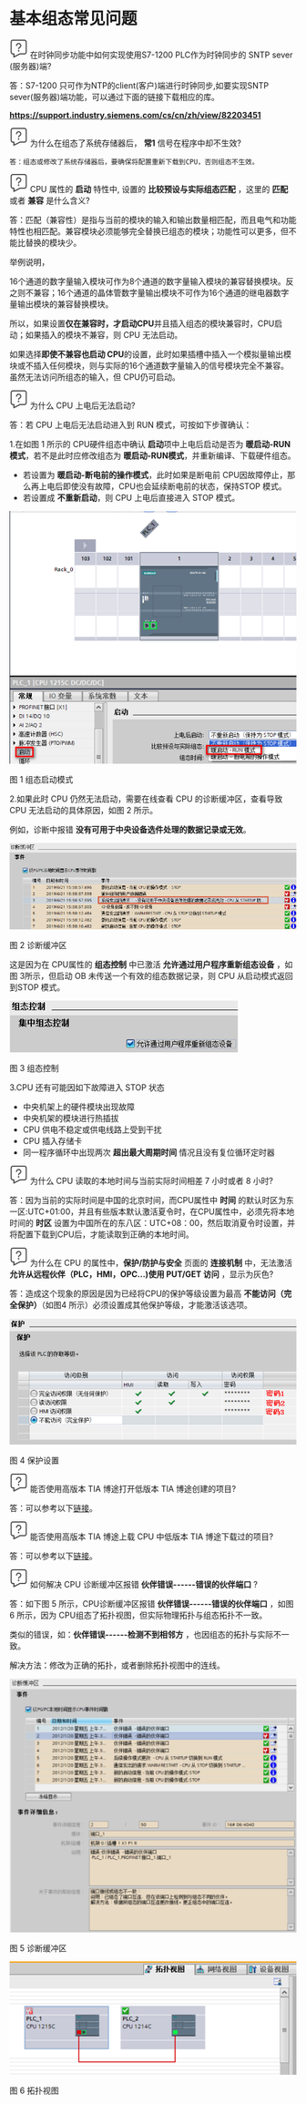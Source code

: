 # 基本组态常见问题

![](../../img/home/FAQ.png)  在时钟同步功能中如何实现使用S7-1200 PLC作为时钟同步的 SNTP sever (服务器)端? 

答：S7-1200 只可作为NTP的client(客户)端进行时钟同步,如要实现SNTP
sever(服务器)端功能，可以通过下面的链接下载相应的库。

**<https://support.industry.siemens.com/cs/cn/zh/view/82203451>**

![](../../img/home/FAQ.png) 为什么在组态了系统存储器后， **常1** 信号在程序中却不生效?

    答：组态或修改了系统存储器后，要确保将配置重新下载到CPU，否则组态不生效。

![](../../img/home/FAQ.png) CPU 属性的 **启动** 特性中, 设置的 **比较预设与实际组态匹配** ，这里的  **匹配** 或者 **兼容** 是什么含义?

答：匹配（兼容性）是指与当前的模块的输入和输出数量相匹配，而且电气和功能特性也相匹配。兼容模块必须能够完全替换已组态的模块；功能性可以更多，但不能比替换的模块少。

举例说明，

16个通道的数字量输入模块可作为8个通道的数字量输入模块的兼容替换模块。反之则不兼容；16个通道的晶体管数字量输出模块不可作为16个通道的继电器数字量输出模块的兼容替换模块。

所以，如果设置**仅在兼容时，才启动CPU**并且插入组态的模块兼容时，CPU启动；如果插入的模块不兼容，则 CPU 无法启动。

如果选择**即使不兼容也启动 CPU**的设置，此时如果插槽中插入一个模拟量输出模块或不插入任何模块，则与实际的16个通道数字量输入的信号模块完全不兼容。虽然无法访问所组态的输入，但 CPU仍可启动。

![](../../img/home/FAQ.png) 为什么 CPU 上电后无法启动?

答：若 CPU 上电后无法启动进入到 RUN 模式，可按如下步骤确认：

1.在如图 1 所示的 CPU硬件组态中确认 **启动**项中上电后启动是否为 **暖启动-RUN模式**，若不是此时应修改组态为 **暖启动-RUN模式**，并重新编译、下载硬件组态。

- 若设置为 **暖启动-断电前的操作模式**，此时如果是断电前 CPU因故障停止，那么再上电后即使没有故障，CPU也会延续断电前的状态，保持STOP 模式。
- 若设置成 **不重新启动**，则 CPU 上电后直接进入 STOP 模式。

![](images/3-1.PNG)

图 1 组态启动模式

2.如果此时 CPU 仍然无法启动，需要在线查看 CPU 的诊断缓冲区，查看导致 CPU
无法启动的具体原因，如图 2 所示。

例如，诊断中报错 **没有可用于中央设备选件处理的数据记录或无效**。

![](images/3-2.png)

图 2 诊断缓冲区

这是因为在 CPU属性的 **组态控制** 中已激活 **允许通过用户程序重新组态设备** ，如图 3所示，但启动 OB 未传送一个有效的组态数据记录，则 CPU 从启动模式返回到STOP 模式。

![](images/3-3.png)

图 3 组态控制

3.CPU 还有可能因如下故障进入 STOP 状态

- 中央机架上的硬件模块出现故障
- 中央机架的模块进行热插拔
- CPU 供电不稳定或供电线路上受到干扰
- CPU 插入存储卡
- 同一程序循环中出现两次 **超出最大周期时间** 情况且没有复位循环定时器

![](../../img/home/FAQ.png) 为什么 CPU 读取的本地时间与当前实际时间相差 7 小时或者 8 小时?

答：因为当前的实际时间是中国的北京时间，而CPU属性中 **时间** 的默认时区为东一区:UTC+01:00，并且有些版本默认激活夏令时，在CPU属性中，必须先将本地时间的 **时区** 设置为中国所在的东八区：UTC+08：00，然后取消夏令时设置，并将配置下载到CPU后，才能读取到正确的本地时间。

![](../../img/home/FAQ.png) 为什么在 CPU 的属性中，**保护/防护与安全** 页面的 **连接机制** 中，无法激活 **允许从远程伙伴（PLC，HMI，OPC\...)使用 PUT/GET 访问** ，显示为灰色?

答：造成这个现象的原因是因为已经将CPU的保护等级设置为最高 **不能访问（完全保护）**（如图4 所示）必须设置成其他保护等级，才能激活该选项。

![](images/3-4.png)

图 4 保护设置

![](../../img/home/FAQ.png) 能否使用高版本 TIA 博途打开低版本 TIA 博途创建的项目?

答：可以参考以下[链接](10-update.md)。

![](../../img/home/FAQ.png) 能否使用高版本 TIA 博途上载 CPU 中低版本 TIA 博途下载过的项目?

答：可以参考以下[链接](09-upload_compatibility.md)。

![](../../img/home/FAQ.png) 如何解决 CPU 诊断缓冲区报错 **伙伴错误------错误的伙伴端口** ?

答：如下图 5 所示，CPU诊断缓冲区报错 **伙伴错误------错误的伙伴端口** ，如图 6 所示，因为 CPU组态了拓扑视图，但实际物理拓扑与组态拓扑不一致。

类似的错误，如：**伙伴错误------检测不到相邻方** ，也因组态的拓扑与实际不一致。

解决方法：修改为正确的拓扑，或者删除拓扑视图中的连线。

![](images/3-5.png)

图 5 诊断缓冲区

![](images/3-6.png)

图 6 拓扑视图
